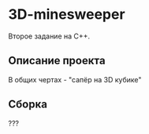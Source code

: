 # 3D-minesweeper

Второе задание на C++.

## Описание проекта

В общих чертах - "сапёр на 3D кубике"

## Сборка

???
